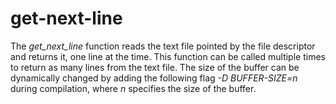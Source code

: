 # get-next-line
The *get_next_line* function reads the text file pointed by the file descriptor and returns it, one line at the time.
This function can be called multiple times to return as many lines from the text file.
The size of the buffer can be dynamically changed by adding the following flag *-D BUFFER-SIZE=n* during compilation, where *n* specifies the size of the buffer. 
